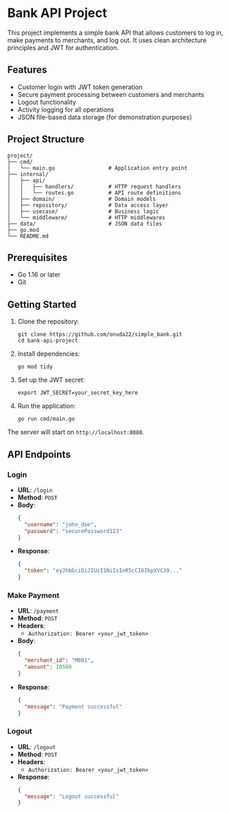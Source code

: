 # Bank API Project

This project implements a simple bank API that allows customers to log in, make payments to merchants, and log out. It uses clean architecture principles and JWT for authentication.

## Features

- Customer login with JWT token generation
- Secure payment processing between customers and merchants
- Logout functionality
- Activity logging for all operations
- JSON file-based data storage (for demonstration purposes)

## Project Structure

```
project/
├── cmd/
│   └── main.go                 # Application entry point
├── internal/
│   ├── api/
│   │   ├── handlers/           # HTTP request handlers
│   │   └── routes.go           # API route definitions
│   ├── domain/                 # Domain models
│   ├── repository/             # Data access layer
│   ├── usecase/                # Business logic
│   └── middleware/             # HTTP middlewares
├── data/                       # JSON data files
├── go.mod
└── README.md
```

## Prerequisites

- Go 1.16 or later
- Git

## Getting Started

1. Clone the repository:

   ```
   git clone https://github.com/onuda22/simple_bank.git
   cd bank-api-project
   ```

2. Install dependencies:

   ```
   go mod tidy
   ```

3. Set up the JWT secret:

   ```
   export JWT_SECRET=your_secret_key_here
   ```

4. Run the application:
   ```
   go run cmd/main.go
   ```

The server will start on `http://localhost:8080`.

## API Endpoints

### Login

- **URL**: `/login`
- **Method**: `POST`
- **Body**:
  ```json
  {
    "username": "john_doe",
    "password": "securePassword123"
  }
  ```
- **Response**:
  ```json
  {
    "token": "eyJhbGciOiJIUzI1NiIsInR5cCI6IkpXVCJ9..."
  }
  ```

### Make Payment

- **URL**: `/payment`
- **Method**: `POST`
- **Headers**:
  - `Authorization: Bearer <your_jwt_token>`
- **Body**:
  ```json
  {
    "merchant_id": "M001",
    "amount": 10500
  }
  ```
- **Response**:
  ```json
  {
    "message": "Payment successful"
  }
  ```

### Logout

- **URL**: `/logout`
- **Method**: `POST`
- **Headers**:
  - `Authorization: Bearer <your_jwt_token>`
- **Response**:
  ```json
  {
    "message": "Logout successful"
  }
  ```

